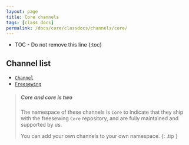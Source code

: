 ```yaml
---
layout: page
title: Core channels
tags: [class docs]
permalink: /docs/core/classdocs/channels/core/
---
```

* TOC - Do not remove this line
{:toc}

## Channel list 

- [`Channel`](channel)
- [`Freesewing`](freesewing)

> <h5 class="notoc">Core and core is two</h5>
>
> The namespace of these channels is `Core` to indicate that they ship with
> the freesewing `Core` repository, and are fully maintained and supported by us.
> 
> You can add your own channels to your own namespace.
{: .tip }
